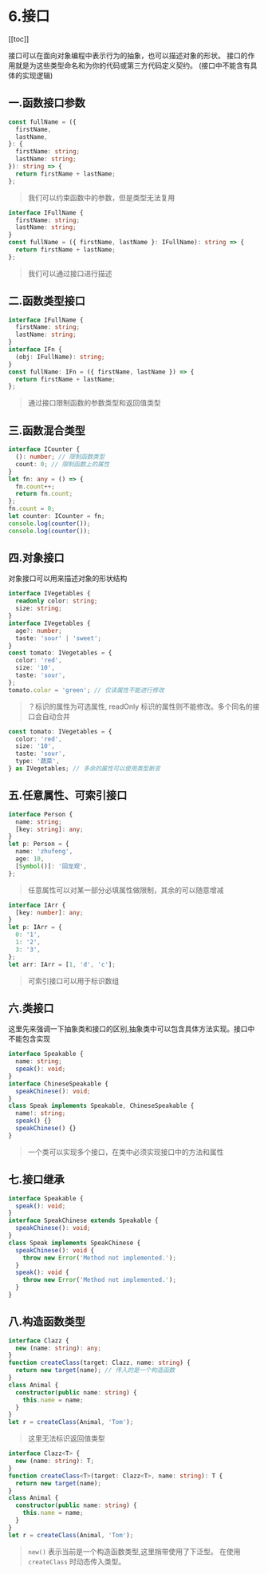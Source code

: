 # 6.接口

[[toc]]

接口可以在面向对象编程中表示行为的抽象，也可以描述对象的形状。 接口的作用就是为这些类型命名和为你的代码或第三方代码定义契约。 (接口中不能含有具体的实现逻辑)

## 一.函数接口参数

```ts
const fullName = ({
  firstName,
  lastName,
}: {
  firstName: string;
  lastName: string;
}): string => {
  return firstName + lastName;
};
```

> 我们可以约束函数中的参数，但是类型无法复用

```ts
interface IFullName {
  firstName: string;
  lastName: string;
}
const fullName = ({ firstName, lastName }: IFullName): string => {
  return firstName + lastName;
};
```

> 我们可以通过接口进行描述

## 二.函数类型接口

```ts
interface IFullName {
  firstName: string;
  lastName: string;
}
interface IFn {
  (obj: IFullName): string;
}
const fullName: IFn = ({ firstName, lastName }) => {
  return firstName + lastName;
};
```

> 通过接口限制函数的参数类型和返回值类型

## 三.函数混合类型

```ts
interface ICounter {
  (): number; // 限制函数类型
  count: 0; // 限制函数上的属性
}
let fn: any = () => {
  fn.count++;
  return fn.count;
};
fn.count = 0;
let counter: ICounter = fn;
console.log(counter());
console.log(counter());
```

## 四.对象接口

对象接口可以用来描述对象的形状结构

```ts
interface IVegetables {
  readonly color: string;
  size: string;
}
interface IVegetables {
  age?: number;
  taste: 'sour' | 'sweet';
}
const tomato: IVegetables = {
  color: 'red',
  size: '10',
  taste: 'sour',
};
tomato.color = 'green'; // 仅读属性不能进行修改
```

> ？标识的属性为可选属性, readOnly 标识的属性则不能修改。多个同名的接口会自动合并

```ts
const tomato: IVegetables = {
  color: 'red',
  size: '10',
  taste: 'sour',
  type: '蔬菜',
} as IVegetables; // 多余的属性可以使用类型断言
```

## 五.任意属性、可索引接口

```ts
interface Person {
  name: string;
  [key: string]: any;
}
let p: Person = {
  name: 'zhufeng',
  age: 10,
  [Symbol()]: '回龙观',
};
```

> 任意属性可以对某一部分必填属性做限制，其余的可以随意增减

```ts
interface IArr {
  [key: number]: any;
}
let p: IArr = {
  0: '1',
  1: '2',
  3: '3',
};
let arr: IArr = [1, 'd', 'c'];
```

> 可索引接口可以用于标识数组

## 六.类接口

这里先来强调一下抽象类和接口的区别,抽象类中可以包含具体方法实现。接口中不能包含实现

```ts
interface Speakable {
  name: string;
  speak(): void;
}
interface ChineseSpeakable {
  speakChinese(): void;
}
class Speak implements Speakable, ChineseSpeakable {
  name!: string;
  speak() {}
  speakChinese() {}
}
```

> 一个类可以实现多个接口，在类中必须实现接口中的方法和属性

## 七.接口继承

```ts
interface Speakable {
  speak(): void;
}
interface SpeakChinese extends Speakable {
  speakChinese(): void;
}
class Speak implements SpeakChinese {
  speakChinese(): void {
    throw new Error('Method not implemented.');
  }
  speak(): void {
    throw new Error('Method not implemented.');
  }
}
```

## 八.构造函数类型

```ts
interface Clazz {
  new (name: string): any;
}
function createClass(target: Clazz, name: string) {
  return new target(name); // 传入的是一个构造函数
}
class Animal {
  constructor(public name: string) {
    this.name = name;
  }
}
let r = createClass(Animal, 'Tom');
```

> 这里无法标识返回值类型

```ts
interface Clazz<T> {
  new (name: string): T;
}
function createClass<T>(target: Clazz<T>, name: string): T {
  return new target(name);
}
class Animal {
  constructor(public name: string) {
    this.name = name;
  }
}
let r = createClass(Animal, 'Tom');
```

> `new()` 表示当前是一个构造函数类型,这里捎带使用了下泛型。 在使用 `createClass` 时动态传入类型。
